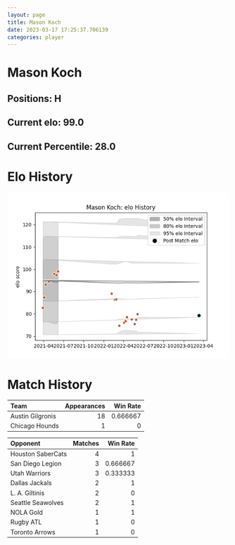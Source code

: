 ```yaml
---  
layout: page  
title: Mason Koch  
date: 2023-03-17 17:25:37.706139  
categories: player  
---
```

# Mason Koch

## Positions: H

## Current elo: 99.0

## Current Percentile: 28.0

# Elo History


![elo history](history_MasonKoch.png)
# Match History


| Team             |   Appearances |   Win Rate |
|:-----------------|--------------:|-----------:|
| Austin Gilgronis |            18 |   0.666667 |
| Chicago Hounds   |             1 |   0        |

| Opponent          |   Matches |   Win Rate |
|:------------------|----------:|-----------:|
| Houston SaberCats |         4 |   1        |
| San Diego Legion  |         3 |   0.666667 |
| Utah Warriors     |         3 |   0.333333 |
| Dallas Jackals    |         2 |   1        |
| L. A. Giltinis    |         2 |   0        |
| Seattle Seawolves |         2 |   1        |
| NOLA Gold         |         1 |   1        |
| Rugby ATL         |         1 |   0        |
| Toronto Arrows    |         1 |   0        |